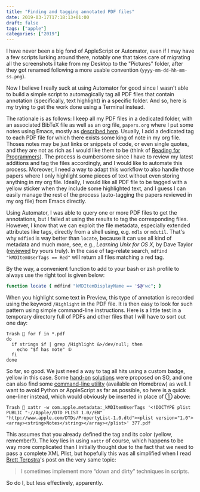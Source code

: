 ```yaml
---
title: "Finding and tagging annotated PDF files"
date: 2019-03-17T17:18:13+01:00
draft: false
tags: ["apple"]
categories: ["2019"]
---
```


I have never been a big fond of AppleScript or Automator, even if I may have a few scripts lurking around there, notably one that takes care of migrating all the screenshots I take from my Desktop to the "Pictures" folder, after they got renamed following a more usable convention (`yyyy-mm-dd-hh-mm-ss.png`). 

<!--more-->

Now I believe I really suck at using Automator for good since I wasn't able to build a simple script to automagically tag all PDF files that contain annotation (specifically, text highlight) in a specific folder. And so, here is my trying to get the work done using a Terminal instead.

The rationale is as follows: I keep all my PDF files in a dedicated folder, with an associated BibTeX file as well as an org file, `papers.org` where I put some notes using Emacs, mostly as [described here](/post/notes-taking-workflow/). Usually, I add a dedicated tag to each PDF file for which there exists some king of note in my org file. Thoses notes may be just links or snippets of code, or even single quotes, and they are not as rich as I would like them to be (think of [Reading for Programmers](https://codearsonist.com/reading-for-programmers)). The process is cumbersome since I have to review my latest additions and tag the files accordingly, and I would like to automate this process. Moreover, I need a way to adapt this workflow to also handle those papers where I only highlight some pieces of text without even storing anything in my org file. Ideally, I would like all PDF file to be tagged with a yellow sticker when they include some highlighted text, and I guess I can easily manage the rest of the process (auto-tagging the papers reviewed in my org file) from Emacs directly. 

Using Automator, I was able to query one or more PDF files to get the annotations, but I failed at using the results to tag the corresponding files. However, I know that we can exploit the file metadata, especially extended attributes like tags, directly from a shell using, e.g. `mdls` or `mdutil`. That's why `mdfind` is way better than `locate`, because it can use all kind of metadata and much more, see, e.g., *Learning Unix for OS X*, by Dave Taylor ([reviewed](/post/learning-unix-for-os-x/) by yours truly). In the case of tag-relate search, `mdfind "kMDItemUserTags == Red"` will return all files matching a red tag. 

By the way, a convenient function to add to your bash or zsh profile to always use the right tool is given below:

```sh
function locate { mdfind "kMDItemDisplayName == '$@'wc"; }
```

When you highlight some text in Preview, this type of annotation is recorded using the keyword `/Highlight` in the PDF file. It is then easy to look for such pattern using simple command-line instructions. Here is a little test in a temporary directory full of PDFs and other files that I will have to sort out one day:

```
Trash  for f in *.pdf
do
  if strings $f | grep /Highlight &>/dev/null; then
    echo "$f has note" ① 
  fi
done
```

So far, so good. We just need a way to tag all hits using a custom badge, yellow in this case. Some [hand-on](https://stackoverflow.com/questions/2435580/tagging-files-with-colors-in-os-x-finder-from-shell-scripts) [solutions](https://stackoverflow.com/questions/19720376/how-can-i-add-os-x-tags-to-files-programmatically) were proposed on SO, and one can also find some [command-line utility](https://github.com/jdberry/tag) (available on Homebrew) as well. I want to avoid Python or AppleScript as far as possible, so here is a quick one-liner instead, which would obviously be inserted in place of ① above:

```
Trash  xattr -w com.apple.metadata:_kMDItemUserTags '<!DOCTYPE plist PUBLIC "-//Apple//DTD PLIST 1.0//EN" "http://www.apple.com/DTDs/PropertyList-1.0.dtd"><plist version="1.0"><array><string>Notes</string></array></plist>' 377.pdf
```

This assumes that you already defined the tag and its color (yellow, remember?). The key lies in using `xattr` of course, which happens to be way more complicated than I initially thought due to the fact that we need to pass a complete XML Plist, but hopefully this was all simplified when I read [Brett Terpstra](https://brettterpstra.com/2017/08/22/tagging-files-from-the-command-line/)'s post on the very same topic:

> I sometimes implement more “down and dirty” techniques in scripts.

So do I, but less effectively, apparently.
